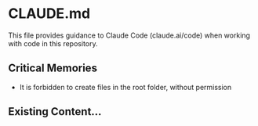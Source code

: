 # CLAUDE.md

This file provides guidance to Claude Code (claude.ai/code) when working with code in this repository.

## Critical Memories

- It is forbidden to create files in the root folder, without permission

## Existing Content...
